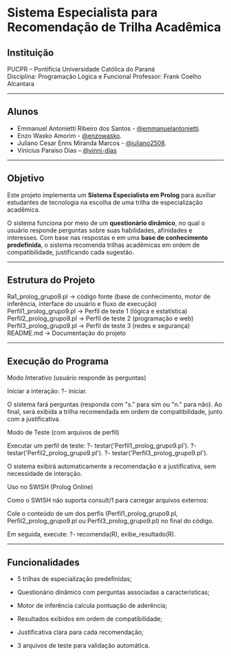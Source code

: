 # Sistema Especialista para Recomendação de Trilha Acadêmica

##  Instituição
PUCPR – Pontifícia Universidade Católica do Paraná  
Disciplina: Programação Lógica e Funcional 
Professor: Frank Coelho Alcantara

---

##  Alunos 
- Emmanuel Antonietti Ribeiro dos Santos - [@emmanuelantonietti](https://github.com/emmanuelantonietti).
- Enzo Wasko Amorim - [@enzowasko](https://github.com/enzowasko).
- Juliano Cesar Enns Miranda Marcos - [@juliano2508](https://github.com/juliano2508).
- Vinicius Paraiso Dias – [@vinni-dias](https://github.com/vinni-dias)

---

## Objetivo
Este projeto implementa um **Sistema Especialista em Prolog** para auxiliar estudantes de tecnologia na escolha de uma trilha de especialização acadêmica.  

O sistema funciona por meio de um **questionário dinâmico**, no qual o usuário responde perguntas sobre suas habilidades, afinidades e interesses. Com base nas respostas e em uma **base de conhecimento predefinida**, o sistema recomenda trilhas acadêmicas em ordem de compatibilidade, justificando cada sugestão.  

---

## Estrutura do Projeto

Ra1_prolog_grupo9.pl -> código fonte (base de conhecimento, motor de inferência, interface do usuário e fluxo de execução)
Perfil1_prolog_grupo9.pl -> Perfil de teste 1 (lógica e estatística)
Perfil2_prolog_grupo9.pl -> Perfil de teste 2 (programação e web)
Perfil3_prolog_grupo9.pl -> Perfil de teste 3 (redes e segurança)
README.md -> Documentação do projeto

---

## Execução do Programa
Modo Interativo (usuário responde às perguntas)

Iniciar a interação:
?- iniciar.

O sistema fará perguntas (responda com "s." para sim ou "n." para não).
Ao final, será exibida a trilha recomendada em ordem de compatibilidade, junto com a justificativa.

Modo de Teste (com arquivos de perfil)

Executar um perfil de teste:
?- testar('Perfil1_prolog_grupo9.pl').
?- testar('Perfil2_prolog_grupo9.pl').
?- testar('Perfil3_prolog_grupo9.pl').

O sistema exibirá automaticamente a recomendação e a justificativa, sem necessidade de interação.

Uso no SWISH (Prolog Online)

Como o SWISH não suporta consult/1 para carregar arquivos externos:

Cole o conteúdo de um dos perfis (Perfil1_prolog_grupo9.pl, Perfil2_prolog_grupo9.pl ou Perfil3_prolog_grupo9.pl) no final do código.

Em seguida, execute:
?- recomenda(R), exibe_resultado(R).

---

## Funcionalidades

- 5 trilhas de especialização predefinidas;

- Questionário dinâmico com perguntas associadas a características;

- Motor de inferência calcula pontuação de aderência;

- Resultados exibidos em ordem de compatibilidade;

- Justificativa clara para cada recomendação;

- 3 arquivos de teste para validação automática.
